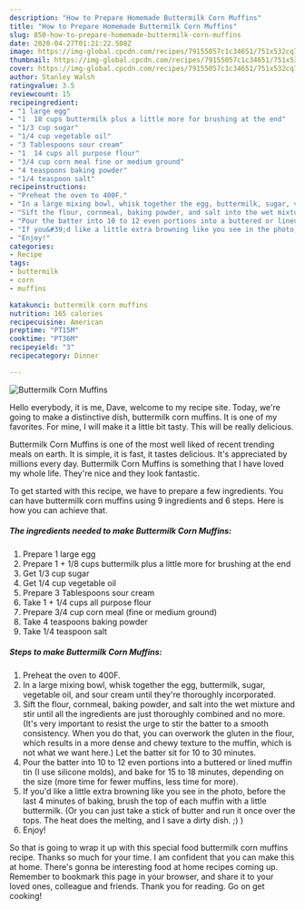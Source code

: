 ```yaml
---
description: "How to Prepare Homemade Buttermilk Corn Muffins"
title: "How to Prepare Homemade Buttermilk Corn Muffins"
slug: 850-how-to-prepare-homemade-buttermilk-corn-muffins
date: 2020-04-27T01:21:22.508Z
image: https://img-global.cpcdn.com/recipes/79155057c1c34651/751x532cq70/buttermilk-corn-muffins-recipe-main-photo.jpg
thumbnail: https://img-global.cpcdn.com/recipes/79155057c1c34651/751x532cq70/buttermilk-corn-muffins-recipe-main-photo.jpg
cover: https://img-global.cpcdn.com/recipes/79155057c1c34651/751x532cq70/buttermilk-corn-muffins-recipe-main-photo.jpg
author: Stanley Walsh
ratingvalue: 3.5
reviewcount: 15
recipeingredient:
- "1 large egg"
- "1  18 cups buttermilk plus a little more for brushing at the end"
- "1/3 cup sugar"
- "1/4 cup vegetable oil"
- "3 Tablespoons sour cream"
- "1  14 cups all purpose flour"
- "3/4 cup corn meal fine or medium ground"
- "4 teaspoons baking powder"
- "1/4 teaspoon salt"
recipeinstructions:
- "Preheat the oven to 400F."
- "In a large mixing bowl, whisk together the egg, buttermilk, sugar, vegetable oil, and sour cream until they&#39;re thoroughly incorporated."
- "Sift the flour, cornmeal, baking powder, and salt into the wet mixture and stir until all the ingredients are just thoroughly combined and no more. (It&#39;s very important to resist the urge to stir the batter to a smooth consistency. When you do that, you can overwork the gluten in the flour, which results in a more dense and chewy texture to the muffin, which is not what we want here.) Let the batter sit for 10 to 30 minutes."
- "Pour the batter into 10 to 12 even portions into a buttered or lined muffin tin (I use silicone molds), and bake for 15 to 18 minutes, depending on the size (more time for fewer muffins, less time for more)."
- "If you&#39;d like a little extra browning like you see in the photo, before the last 4 minutes of baking, brush the top of each muffin with a little buttermilk. (Or you can just take a stick of butter and run it once over the tops. The heat does the melting, and I save a dirty dish. ;) )"
- "Enjoy!"
categories:
- Recipe
tags:
- buttermilk
- corn
- muffins

katakunci: buttermilk corn muffins 
nutrition: 165 calories
recipecuisine: American
preptime: "PT15M"
cooktime: "PT36M"
recipeyield: "3"
recipecategory: Dinner

---
```



![Buttermilk Corn Muffins](https://img-global.cpcdn.com/recipes/79155057c1c34651/751x532cq70/buttermilk-corn-muffins-recipe-main-photo.jpg)

Hello everybody, it is me, Dave, welcome to my recipe site. Today, we're going to make a distinctive dish, buttermilk corn muffins. It is one of my favorites. For mine, I will make it a little bit tasty. This will be really delicious.

Buttermilk Corn Muffins is one of the most well liked of recent trending meals on earth. It is simple, it is fast, it tastes delicious. It's appreciated by millions every day. Buttermilk Corn Muffins is something that I have loved my whole life. They're nice and they look fantastic.




To get started with this recipe, we have to prepare a few ingredients. You can have buttermilk corn muffins using 9 ingredients and 6 steps. Here is how you can achieve that.

<!--inarticleads1-->

##### The ingredients needed to make Buttermilk Corn Muffins:

1. Prepare 1 large egg
1. Prepare 1 + 1/8 cups buttermilk plus a little more for brushing at the end
1. Get 1/3 cup sugar
1. Get 1/4 cup vegetable oil
1. Prepare 3 Tablespoons sour cream
1. Take 1 + 1/4 cups all purpose flour
1. Prepare 3/4 cup corn meal (fine or medium ground)
1. Take 4 teaspoons baking powder
1. Take 1/4 teaspoon salt




<!--inarticleads2-->

##### Steps to make Buttermilk Corn Muffins:

1. Preheat the oven to 400F.
1. In a large mixing bowl, whisk together the egg, buttermilk, sugar, vegetable oil, and sour cream until they&#39;re thoroughly incorporated.
1. Sift the flour, cornmeal, baking powder, and salt into the wet mixture and stir until all the ingredients are just thoroughly combined and no more. (It&#39;s very important to resist the urge to stir the batter to a smooth consistency. When you do that, you can overwork the gluten in the flour, which results in a more dense and chewy texture to the muffin, which is not what we want here.) Let the batter sit for 10 to 30 minutes.
1. Pour the batter into 10 to 12 even portions into a buttered or lined muffin tin (I use silicone molds), and bake for 15 to 18 minutes, depending on the size (more time for fewer muffins, less time for more).
1. If you&#39;d like a little extra browning like you see in the photo, before the last 4 minutes of baking, brush the top of each muffin with a little buttermilk. (Or you can just take a stick of butter and run it once over the tops. The heat does the melting, and I save a dirty dish. ;) )
1. Enjoy!




So that is going to wrap it up with this special food buttermilk corn muffins recipe. Thanks so much for your time. I am confident that you can make this at home. There's gonna be interesting food at home recipes coming up. Remember to bookmark this page in your browser, and share it to your loved ones, colleague and friends. Thank you for reading. Go on get cooking!
